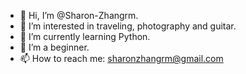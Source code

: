 - 👋 Hi, I’m @Sharon-Zhangrm.
- 👀 I’m interested in traveling, photography and guitar.
- 🌱 I’m currently learning Python.
- 💞️ I’m a beginner.
- 📫 How to reach me: sharonzhangrm@gmail.com
